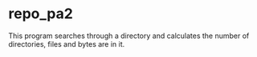 # repo_pa2
This program searches through a directory and calculates the number of directories, files and bytes are in it. 
